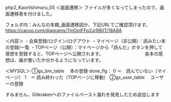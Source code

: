 php2_KaoriIshimaru_05
＜画面遷移＞
ファイルが多くなってしまったので、画面遷移表を付けました。

フォルダ内：みんなの本棚_画面遷移図か、下記URLでご確認頂けます。
https://cacoo.com/diagrams/TmOotFFp2JrR8iIT/18A8A

＜内容＞
・会員登録/ログイン/ログアウト
・マイページ（非公開）：読みたい本の登録/一覧
・TOPページ（公開）：マイページから「読んだ」ボタンを押して感想を登録すると、TOPページへ公開されます。
　　　　　　　　　各本の感想は、誰が書いたか分かるようになっています。

＜MYSQL＞
①gs_bm_table
　本の登録
  done_flg： 0 ＝　読んでいない（マイページ）
            1　＝ 読み終わった（TOPページに移動）
②gs_user_table
　ユーザーの登録

すみません、Gitkrakenへのファイルペースト漏れを発見したため追加します
